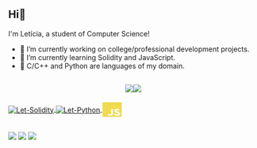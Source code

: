 ## Hi👋
I'm Letícia, a student of Computer Science!

- 🔭 I’m currently working on college/professional development projects.
- 🌱 I’m currently learning Solidity and JavaScript.
- 🤔 C/C++ and Python are languages of my domain.
##

<div align="center">
  <a href="https://github.com/leticiamaiat">
  <img height="148em" src="https://github-readme-stats.vercel.app/api?username=leticiamaiat&hide=prs,issues&theme=synthwave&include_all_commits=true&count_private=true"/><img height="148em" src="https://github-readme-stats.vercel.app/api/top-langs/?username=leticiamaiat&layout=compact&show_icons=true&langs_count=7&theme=synthwave"/>
  
</div>
<div style="display: inline_block"><br>
  <img align="center" alt="Let-Solidity" height="30" width="40" src="https://cdn.jsdelivr.net/gh/devicons/devicon/icons/solidity/solidity-plain.svg" />
  <img align="center" alt="Let-Python" height="30" width="40" src="https://cdn.jsdelivr.net/gh/devicons/devicon/icons/python/python-original.svg" />
   <img align="center" alt="Let-Js" height="30" width="40" src="https://raw.githubusercontent.com/devicons/devicon/master/icons/javascript/javascript-plain.svg" />
</div>
  
##

<div>
  <a href="https://www.instagram.com/let_isgo/" target="_blank"><img src="https://img.shields.io/badge/-Instagram-%23E4405F?style=for-the-badge&logo=instagram&logoColor=white" target="_blank"></a> 
  <a href = "mailto:leticiamtavora@gmail.com"><img src="https://img.shields.io/badge/-Gmail-%23333?style=for-the-badge&logo=gmail&logoColor=white" target="_blank"></a>
  <a href="https://www.linkedin.com/in/leticiamtavora/" target="_blank"><img src="https://img.shields.io/badge/-LinkedIn-%230077B5?style=for-the-badge&logo=linkedin&logoColor=white" target="_blank"></a> 

</div>
  

<!--
**leticiamaiat/leticiamaiat** is a ✨ _special_ ✨ repository because its `README.md` (this file) appears on your GitHub profile.

Here are some ideas to get you started:

- 🔭 I’m currently working on ...
- 🌱 I’m currently learning ...
- 👯 I’m looking to collaborate on ...
- 🤔 I’m looking for help with ...
- 💬 Ask me about ...
- 📫 How to reach me: ...
- 😄 Pronouns: ...
- ⚡ Fun fact: ...
--> 
